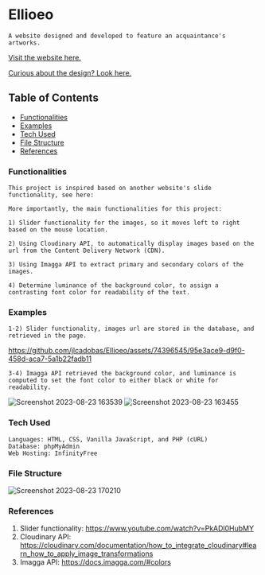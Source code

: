 # Ellioeo

    A website designed and developed to feature an acquaintance's artworks.

[Visit the website here.](http://ellioeo.infinityfreeapp.com/)

[Curious about the design? Look here.](https://www.figma.com/file/r51ahDrsM37WUjzuxe1MrJ/Ella?type=design&node-id=0%3A1&mode=design&t=xeOO9t3JKYbjxxGa-1)

## Table of Contents
- [Functionalities](#functionalities)
- [Examples](#examples)
- [Tech Used](#tech-used)
- [File Structure](#file-structure)
- [References](#references)
    
### Functionalities   

    This project is inspired based on another website's slide functionality, see here:  

    More importantly, the main functionalities for this project:

    1) Slider functionality for the images, so it moves left to right based on the mouse location. 

    2) Using Cloudinary API, to automatically display images based on the url from the Content Delivery Network (CDN).

    3) Using Imagga API to extract primary and secondary colors of the images. 

    4) Determine luminance of the background color, to assign a contrasting font color for readability of the text.

### Examples

    1-2) Slider functionality, images url are stored in the database, and retrieved in the page. 

https://github.com/jlcadobas/Ellioeo/assets/74396545/95e3ace9-d9f0-458d-aca7-5a1b22fadb11

    3-4) Imagga API retrieved the background color, and luminance is computed to set the font color to either black or white for readability.

![Screenshot 2023-08-23 163539](https://github.com/jlcadobas/Ellioeo/assets/74396545/68e6f449-f468-47d4-aa49-79affa1bdce5)
![Screenshot 2023-08-23 163455](https://github.com/jlcadobas/Ellioeo/assets/74396545/b970ddff-2674-4adb-9ee6-6718eaade6da)

### Tech Used

    Languages: HTML, CSS, Vanilla JavaScript, and PHP (cURL) 
    Database: phpMyAdmin
    Web Hosting: InfinityFree

### File Structure

![Screenshot 2023-08-23 170210](https://github.com/jlcadobas/Ellioeo/assets/74396545/0e402ca8-0c3b-4fa2-8ddb-2a092d9c963d)

### References

1) Slider functionality: https://www.youtube.com/watch?v=PkADl0HubMY
2) Cloudinary API: https://cloudinary.com/documentation/how_to_integrate_cloudinary#learn_how_to_apply_image_transformations
3) Imagga API: https://docs.imagga.com/#colors
